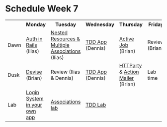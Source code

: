# Schedule Week 7

<table>
  <tr>
    <th></th>
    <th>Monday</th>
    <th>Tuesday</th>
    <th>Wednesday</th>
    <th>Thursday</th>
    <th>Friday</th>
  </tr>
  <tr>
    <td>Dawn</td>
    <td><a href="https://github.com/sf-wdi-14/notes/blob/master/lectures/week-7/_1_monday/dawn/auth-in-rails.md">Auth in Rails</a> (Ilias)</td>
    <td><a href="https://github.com/sf-wdi-14/notes/blob/master/lectures/week-7/_2_tuesday/dawn/nested-resources-and-multiple-associations.md">Nested Resources & Multiple Associations</a> (Ilias)</td>
    <td><a href="https://github.com/sf-wdi-14/notes/blob/master/lectures/week-7/_3_wednesday/tdd-with-rspec-rails.md">TDD App</a> (Dennis)</td>
    <td><a href="https://github.com/sf-wdi-14/notes/blob/master/lectures/week-7/_4_thursday/dawn/activejob.md">Active Job</a> (Brian)</td>
    <td>Review (Brian)</td>
  </tr>
  <tr>
    <td>Dusk</td>
    <td><a href="https://github.com/sf-wdi-14/notes/blob/master/lectures/week-7/_1_monday/dusk/devise_notes.md">Devise</a> (Brian)</td>
    <td>Review (Ilias & Dennis)</td>
    <td><a href="https://github.com/sf-wdi-14/notes/blob/master/lectures/week-7/_3_wednesday/tdd-with-rspec-rails.md">TDD App</a> (Dennis)</td>
    <td><a href="https://github.com/sf-wdi-14/notes/blob/master/lectures/week-7/_4_thursday/dusk/httparty.md">HTTParty</a> & <a href="https://github.com/sf-wdi-14/notes/blob/master/lectures/week-7/_4_thursday/dawn/actionmailer.md">Action Mailer</a> (Brian)</td>
    <td>Lab time</td>
  </tr>
  <tr>
    <td>Lab</td>
    <td><a href="https://github.com/sf-wdi-14/notes/blob/master/lectures/week-7/_1_monday/dawn/auth-in-rails.md#tonights-lab">Login System in your own app</a></td>
    <td><a href="https://github.com/sf-wdi-14/notes/blob/master/assignments/week-7/associations.md">Associations lab</a></td>
    <td><a href="https://github.com/sf-wdi-14/notes/blob/master/lectures%2Fweek-7%2F_3_wednesday%2Flab%2Ftdd-lab.md">TDD Lab</a></td>
    <td></td>
    <td></td>
  </tr>
</table>

